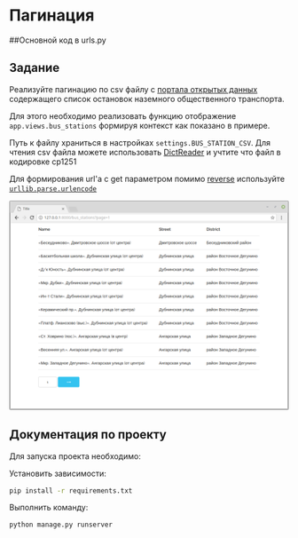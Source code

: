 
# Пагинация

##Основной код в urls.py

## Задание


Реализуйте пагинацию по csv файлу с [портала открытых данных](https://data.mos.ru/datasets/752)
содержащего список остановок наземного общественного транспорта.

Для этого необходимо реализовать функцию отображение `app.views.bus_stations`
формируя контекст как показано в примере.

Путь к файлу храниться в настройках `settings.BUS_STATION_CSV`.
Для чтения csv файла можете использовать
[DictReader](https://docs.python.org/3/library/csv.html#csv.DictReader)
и учтите что файл в кодировке cp1251

Для формирования url'а с get параметром помимо
[reverse](https://docs.djangoproject.com/fr/2.1/ref/urlresolvers/#reverse) используйте
[`urllib.parse.urlencode`](https://docs.python.org/3/library/urllib.parse.html#urllib.parse.urlencode)

![Пример результата](./res/result.png)


## Документация по проекту

Для запуска проекта необходимо:

Установить зависимости:

```bash
pip install -r requirements.txt
```

Выполнить команду:

```bash
python manage.py runserver
```
